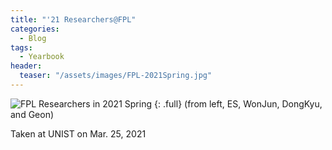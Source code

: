```yaml
---
title: "'21 Researchers@FPL"
categories:
  - Blog
tags:
  - Yearbook
header:
  teaser: "/assets/images/FPL-2021Spring.jpg"
---
```


![FPL Researchers in 2021 Spring]({{site.url}}/assets/images/FPL-2021Spring.jpg)
{: .full}
(from left, ES, WonJun, DongKyu, and Geon)

Taken at UNIST on Mar. 25, 2021

